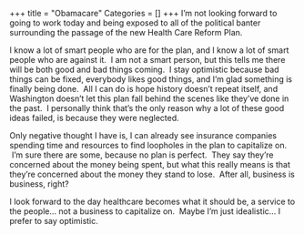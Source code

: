 +++
title = "Obamacare"
Categories = []
+++
I&#8217;m not looking forward to going to work today and being exposed to all of the political banter surrounding the passage of the new Health Care Reform Plan.

I know a lot of smart people who are for the plan, and I know a lot of smart people who are against it.  I am not a smart person, but this tells me there will be both good and bad things coming.  I stay optimistic because bad things can be fixed, everybody likes good things, and I&#8217;m glad something is finally being done.  All I can do is hope history doesn&#8217;t repeat itself, and Washington doesn&#8217;t let this plan fall behind the scenes like they&#8217;ve done in the past.  I personally think that&#8217;s the only reason why a lot of these good ideas failed, is because they were neglected.

Only negative thought I have is, I can already see insurance companies spending time and resources to find loopholes in the plan to capitalize on.  I&#8217;m sure there are some, because no plan is perfect.  They say they&#8217;re concerned about the money being spent, but what this really means is that they&#8217;re concerned about the money they stand to lose.  After all, business is business, right?

I look forward to the day healthcare becomes what it should be, a service to the people&#8230; not a business to capitalize on.  Maybe I&#8217;m just idealistic&#8230; I prefer to say optimistic.
